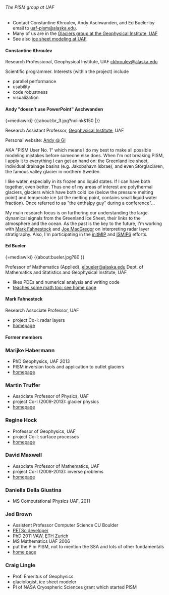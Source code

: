 ###### The PISM group at UAF

  * Contact Constantine Khroulev, Andy Aschwanden, and Ed Bueler by email to [uaf-pism@alaska.edu](uaf-pism@alaska.edu).
  * Many of us are in the [Glaciers group at the Geophysical Institute, UAF](http://glaciers.gi.alaska.edu/)
  * See also [ice sheet modeling at UAF](http://www.gi.alaska.edu/snowice/glaciers/iceflow/).

#### Constantine Khroulev

Research Professional, Geophysical Institute, UAF
[ckhroulev@alaska.edu](ckhroulev@alaska.edu)

Scientific programmer. Interests (within the project) include

* parallel performance
* usability
* code robustness
* visualization

#### Andy "doesn't use PowerPoint" Aschwanden

{=mediawiki}
{{:about:br_3.jpg?nolink&150 |}}

Research Assistant Professor, [Geophysical
Institute](http://www.gi.alaska.edu), UAF

Personal website: [Andy @
GI](http://glaciers.gi.alaska.edu/people/aschwanden)

AKA "PISM User No. 1" which means I do my best to make all possible
modeling mistakes before someone else does. When I'm not breaking PISM,
I apply it to everything I can get an hand on: the Greenland ice sheet,
individual drainage basins (e.g. Jakobshavn Isbrae), and even
Storglaciären, the famous valley glacier in northern Sweden.

I like water, especially in its frozen and liquid states. If I can have
both together, even better. Thus one of my areas of interest are
polythermal glaciers, glaciers which have both cold ice (below the
pressure melting point) and temperate ice (at the melting point,
contains small liquid water fraction). Once referred to as "the
enthalpy guy" during a conference"...

My main research focus is on furthering our understanding the large
dynamical signals from the Greenland Ice Sheet, their links to the
atmosphere and the ocean. As the past is the key to the future, I'm
working with [Mark
Fahnestock](http://glaciers.gi.alaska.edu/people/fahnestock)
and [Joe
MacGregor](http://science.gsfc.nasa.gov/sed/bio/joseph.a.macgregor)
on interpreting radar layer stratigraphy. Also, I'm participating in
the
[initMIP](http://www.climate-cryosphere.org/wiki/index.php?title=InitMIP)
and
[ISMIP6](http://www.climate-cryosphere.org/activities/targeted/ismip6)
efforts.

#### Ed Bueler

{=mediawiki}
{{about:bueler.jpg?80 }}

Professor of Mathematics (Applied),
[elbueler@alaska.edu](elbueler@alaska.edu) Dept. of
Mathematics and Statistics and Geophysical Institute, UAF

* likes PDEs and numerical analysis and writing code
* [teaches some math too: see home page](http://bueler.github.io/) 

#### Mark Fahnestock

Research Associate Professor, UAF

* project Co-I: radar layers
* [homepage](http://glaciers.gi.alaska.edu/people/fahnestock)

#### Former members

### Marijke Habermann

* PhD Geophysics, UAF 2013
* PISM inversion tools and application to outlet glaciers
* [homepage](http://glaciers.gi.alaska.edu/people/habermann)

### Martin Truffer

* Associate Professor of Physics, UAF
* project Co-I (2009-2013): glacier physics
* [homepage](http://www.gi.alaska.edu/~truffer/)

### Regine Hock

* Professor of Geophysics, UAF
* project Co-I: surface processes
* [homepage](http://www.gi.alaska.edu/%7Eregine/)

### David Maxwell

* Associate Professor of Mathematics, UAF
* project Co-I (2009-2013): inverse problems
* [homepage](http://www.dms.uaf.edu/%7Emaxwell)

### Daniella Della Giustina

* MS Computational Physics UAF, 2011

### Jed Brown

* Assistent Professor Computer Science CU Boulder
* [PETSc developer](http://www.mcs.anl.gov/petsc/)
* PhD 2011 [VAW](http://www.vaw.ethz.ch/), [ETH Zurich](http://www.ethz.ch/)
* MS Mathematics UAF 2006
* put the P in PISM, not to mention the SSA and lots of other fundamentals
* [home page](https://jedbrown.org/)

### Craig Lingle

* Prof. Emeritus of Geophysics
* glaciologist, ice sheet modeler
* PI of NASA Cryospheric Sciences grant which started PISM
